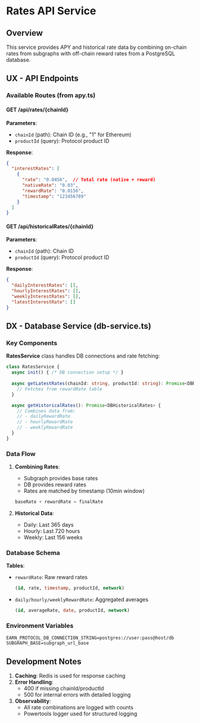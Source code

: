 # Rates API Service

## Overview
This service provides APY and historical rate data by combining on-chain rates from subgraphs with off-chain reward rates from a PostgreSQL database.

## UX - API Endpoints

### Available Routes (from apy.ts)

#### GET /api/rates/{chainId}
**Parameters**:
- `chainId` (path): Chain ID (e.g., "1" for Ethereum)
- `productId` (query): Protocol product ID

**Response**:
```json
{
  "interestRates": [
    {
      "rate": "0.0456",  // Total rate (native + reward)
      "nativeRate": "0.03",
      "rewardRate": "0.0156",
      "timestamp": "123456789"
    }
  ]
}
```

#### GET /api/historicalRates/{chainId}
**Parameters**:
- `chainId` (path): Chain ID
- `productId` (query): Protocol product ID

**Response**:
```json
{
  "dailyInterestRates": [],
  "hourlyInterestRates": [],
  "weeklyInterestRates": [],
  "latestInterestRate": []
}
```

## DX - Database Service (db-service.ts)

### Key Components
**RatesService** class handles DB connections and rate fetching:

```typescript
class RatesService {
  async init() { /* DB connection setup */ }
  
  async getLatestRates(chainId: string, productId: string): Promise<DBRate[]> {
    // Fetches from rewardRate table
  }

  async getHistoricalRates(): Promise<DBHistoricalRates> {
    // Combines data from:
    // - dailyRewardRate
    // - hourlyRewardRate  
    // - weeklyRewardRate
  }
}
```

### Data Flow
1. **Combining Rates**:
   - Subgraph provides base rates
   - DB provides reward rates
   - Rates are matched by timestamp (10min window)
   ```typescript
   baseRate + rewardRate = finalRate
   ```

2. **Historical Data**:
   - Daily: Last 365 days
   - Hourly: Last 720 hours
   - Weekly: Last 156 weeks

### Database Schema
**Tables**:
- `rewardRate`: Raw reward rates
  ```sql
  (id, rate, timestamp, productId, network)
  ```
- `daily/hourly/weeklyRewardRate`: Aggregated averages
  ```sql
  (id, averageRate, date, productId, network)
  ```

### Environment Variables
```env
EARN_PROTOCOL_DB_CONNECTION_STRING=postgres://user:pass@host/db
SUBGRAPH_BASE=subgraph_url_base
```

## Development Notes
1. **Caching**: Redis is used for response caching
2. **Error Handling**:
   - 400 if missing chainId/productId
   - 500 for internal errors with detailed logging
3. **Observability**:
   - All rate combinations are logged with counts
   - Powertools logger used for structured logging